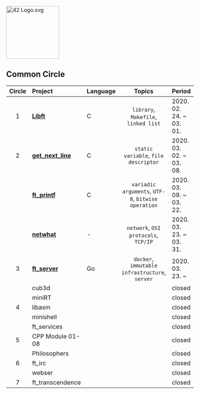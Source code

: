<p><img src="https://upload.wikimedia.org/wikipedia/commons/8/8d/42_Logo.svg" alt="42 Logo.svg" width="142"></p> 

## Common Circle
| Circle | Project | Language | Topics | Period | 
|:---:|:---|:---|:---:|:---|
| 1 | [**Libft**](./libft) | C | `library`, `Makefile`, `linked list` | 2020. 02. 24. ~ 03. 01. |
| 2 | [**get_next_line**](./get_next_line) | C | `static variable`, `file descriptor` | 2020. 03. 02. ~ 03. 08. |
|   | [**ft_printf**](./ft_printf) | C | `variadic arguments`, `UTF-8`, `bitwise operation` | 2020. 03. 09. ~ 03. 22. |
|   | [**netwhat**](./netwhat) | - | `network`, `OSI protocols`, `TCP/IP` | 2020. 03. 23. ~ 03. 31. |
| 3 | [**ft_server**](./ft_server) | Go | `docker`, `immutable infrastructure`, `server` | 2020. 03. 23. ~  |
|   | cub3d |  |  | closed |
|   | miniRT |  |  | closed |
| 4 | libasm |  |  | closed |
|   | minishell |  |  | closed |
|   | ft_services |  |  | closed |
| 5 | CPP Module 01-08 |  |  | closed |
|   | Philosophers |  |  | closed |
| 6 | ft_irc |  |  | closed |
|   | webser |  |  | closed |
| 7 | ft_transcendence |  |  | closed |
